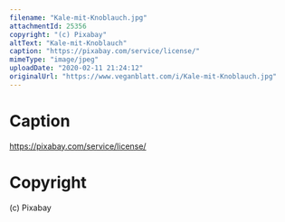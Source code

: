 ```yaml
---
filename: "Kale-mit-Knoblauch.jpg"
attachmentId: 25356
copyright: "(c) Pixabay"
altText: "Kale-mit-Knoblauch"
caption: "https://pixabay.com/service/license/"
mimeType: "image/jpeg"
uploadDate: "2020-02-11 21:24:12"
originalUrl: "https://www.veganblatt.com/i/Kale-mit-Knoblauch.jpg"
---
```


# Caption

https://pixabay.com/service/license/

# Copyright

(c) Pixabay

